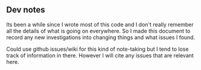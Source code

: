 ## Dev notes

Its been a while since I wrote most of this code and I don't really
remember all the details of what is going on everywhere.  So I made this
document to record any new investigations into changing things
and what issues I found.

Could use github issues/wiki for this kind of note-taking but I tend to
lose track of information in there.  However I will cite any issues that
are relevant here.
